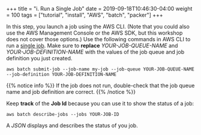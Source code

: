 +++
title = "i. Run a Single Job"
date = 2019-09-18T10:46:30-04:00
weight = 100
tags = ["tutorial", "install", "AWS", "batch", "packer"]
+++

In this step, you launch a job using the AWS CLI. (Note that you could also use the AWS Management Console or the AWS SDK, but this workshop does not cover those options.) 
Use the following commands in AWS CLI to run a [single job](https://docs.aws.amazon.com/batch/latest/userguide/submit_job.html). Make sure to **replace** *YOUR-JOB-QUEUE-NAME* and *YOUR-JOB-DEFINITION-NAME* with the values of the job queue and job definition you just created.

```
aws batch submit-job --job-name my-job --job-queue YOUR-JOB-QUEUE-NAME --job-definition YOUR-JOB-DEFINITION-NAME
```

{{% notice info %}}
If the job does not run, double-check that the job queue name and job definition are correct.
{{% /notice %}}

Keep **track** of the **Job Id** because you can use it to show the status of a job:

```
aws batch describe-jobs --jobs YOUR-JOB-ID
```

A *JSON* displays and describes the status of you job.
